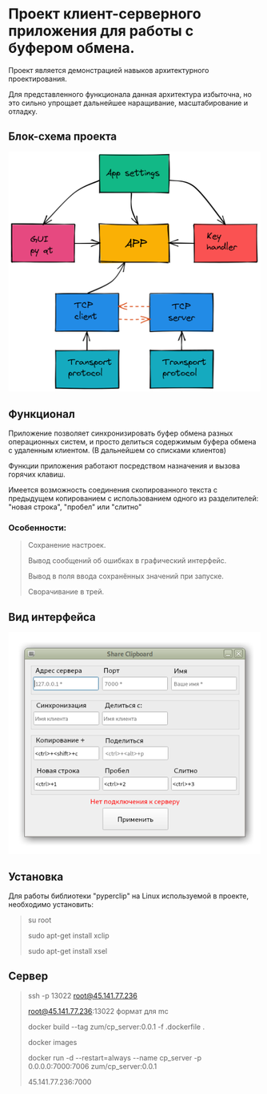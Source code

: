 
# Проект клиент-серверного приложения для работы с буфером обмена.

Проект является демонстрацией навыков архитектурного проектирования.

Для представленного функционала данная архитектура избыточна, но это сильно упрощает дальнейшее наращивание, масштабирование и отладку.

## Блок-схема проекта

![alt text](images/block_scheme.png)

## Функционал

Приложение позволяет синхронизировать буфер обмена разных операционных систем, и просто делиться содержимым буфера обмена с удаленным клиентом. (В дальнейшем со списками клиентов)

Функции приложения работают посредством назначения и вызова горячих клавиш.

Имеется возможность соединения скопированного текста с предыдущем копированием с использованием одного из разделителей: "новая строка", "пробел" или "слитно"

### Особенности:

> Сохранение настроек.
>
> Вывод сообщений об ошибках в графический интерфейс.
>
> Вывод в поля ввода сохранённых значений при запуске.
>
> Сворачивание в трей.


## Вид интерфейса

![alt text](images/gui.png)

## Установка

Для работы библиотеки "pyperclip" на Linux используемой в проекте, необходимо установить:

> su root
>
> sudo apt-get install xclip
>
> sudo apt-get install xsel


## Сервер

> ssh -p 13022 root@45.141.77.236
>
> root@45.141.77.236:13022  формат для mc
>
> docker build --tag zum/cp_server:0.0.1 -f .dockerfile .
>
> docker images 
>
> docker run -d --restart=always  --name cp_server -p 0.0.0.0:7000:7006 zum/cp_server:0.0.1
>
> 45.141.77.236:7000

